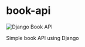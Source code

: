 # book-api
![Django Book API](https://github.com/abuDarda97/book-api/workflows/Python%20application/badge.svg)

Simple book API using Django
